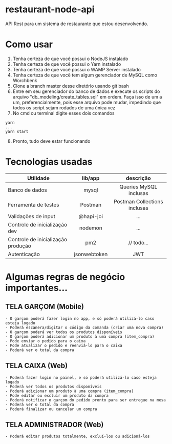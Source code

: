# restaurant-node-api

API Rest para um sistema de restaurante que estou desenvolvendo.

# Como usar
1. Tenha certeza de que você possui o NodeJS instalado
2. Tenha certeza de que você possui o Yarn instalado
3. Tenha certeza de que você possui o WAMP Server instalado
4. Tenha certeza de que você tem algum gerenciador de MySQL como Worchbenk
5. Clone a branch master desse diretório usando git bash
6. Entre em seu gerenciador do banco de dados e execute os scripts do arquivo "db_modeling/create_tables.sql" em ordem. Faça isso de um a um, preferencialmente, pois esse arquivo pode mudar, impedindo que todos os script sejam rodados de uma única vez
7. No cmd ou terminal digite esses dois comandos
```
yarn
...
yarn start
```
8. Pronto, tudo deve estar funcionando

# Tecnologias usadas

| Utilidade     |  lib/app      | descrição   |
| ------------- |:-------------:| :-----:|
| Banco de dados      | mysql | Queries MySQL inclusas |
| Ferramenta de testes      |    Postman   |   Postman Collections inclusas |
| Validações de input |    @hapi-joi    |  ...  |
| Controle de inicialização dev | nodemon      |   ...  |
| Controle de inicialização produção | pm2      |   // todo...  |
| Autenticação |    jsonwebtoken   |    JWT |

# Algumas regras de negócio importantes...

## TELA GARÇOM (Mobile)
	- O garçom poderá fazer login no app, e só poderá utilizá-lo caso esteja logado
	- Poderá escanera/digitar o código da comanda (criar uma nova compra)
	- O garçom poderá ver todos os produtos disponíveis
	- O garçom poderá adicionar um produto à uma compra (item_compra)
	- Pode enviar o pedido para o caixa
	- Pode atualizar o pedido e reenviá-lo para o caixa
	- Poderá ver o total da compra

## TELA CAIXA (Web)
	- Poderá fazer login no painel, e só poderá utilizá-lo caso esteja logado
	- Poderá ver todos os produtos disponíveis
	- Poderá adicionar um produto à uma compra (item_compra)
	- Pode editar ou excluir um produto da compra
	- Poderá notificar o garçom do pedido pronto para ser entregue na mesa
	- Poderá ver o total da compra
	- Poderá finalizar ou cancelar um compra

## TELA ADMINISTRADOR (Web)
	- Poderá editar produtos totalmente, excluí-los ou adicioná-los
